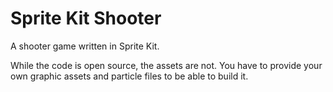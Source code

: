 Sprite Kit Shooter
=================

A shooter game written in Sprite Kit.

While the code is open source, the assets are not. You have to provide your own graphic assets and particle files to be able to build it.

